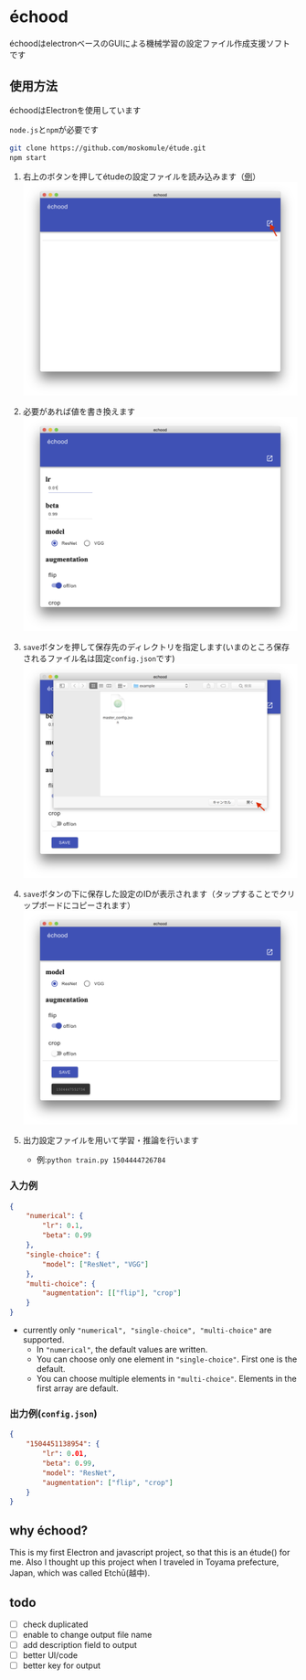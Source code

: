 # échood

échoodはelectronベースのGUIによる機械学習の設定ファイル作成支援ソフトです

## 使用方法

échoodはElectronを使用しています

`node.js`と`npm`が必要です

```bash
git clone https://github.com/moskomule/étude.git
npm start
```

1. 右上のボタンを押してétudeの設定ファイルを読み込みます（[例](example/config/master_config.json)）
    ![](doc/img/start.png)

2. 必要があれば値を書き換えます
![](doc/img/loaded.png)

3. `save`ボタンを押して保存先のディレクトリを指定します(いまのところ保存されるファイル名は固定`config.json`です)
![](doc/img/saving.png)

4. `save`ボタンの下に保存した設定のIDが表示されます（タップすることでクリップボードにコピーされます）
![](doc/img/saved.png)

5. 出力設定ファイルを用いて学習・推論を行います
    + 例:`python train.py 1504444726784`

### 入力例

```json
{
    "numerical": {
        "lr": 0.1,
        "beta": 0.99
    },
    "single-choice": {
        "model": ["ResNet", "VGG"]
    },
    "multi-choice": {
        "augmentation": [["flip"], "crop"]
    }
}
```

* currently only `"numerical", "single-choice", "multi-choice"` are supported.
    + In `"numerical"`, the default values are written.
    + You can choose only one element in `"single-choice"`. First one is the default.
    + You can choose multiple elements in `"multi-choice"`. Elements in the first array are default.

### 出力例(`config.json`)

```json
{
    "1504451138954": {
        "lr": 0.01,
        "beta": 0.99,
        "model": "ResNet",
        "augmentation": ["flip", "crop"]
    }
}
```

## why échood?

This is my first Electron and javascript project, so that this is an étude() for me. Also I thought up this project when I traveled in Toyama prefecture, Japan, which was called Etchū(越中).

## todo

- [ ] check duplicated
- [ ] enable to change output file name
- [ ] add description field to output
- [ ] better UI/code
- [ ] better key for output
